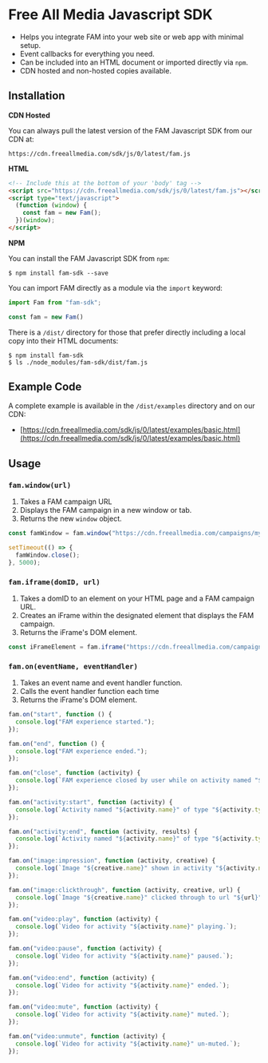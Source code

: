 # Free All Media Javascript SDK

* Helps you integrate FAM into your web site or web app with minimal setup.
* Event callbacks for everything you need.
* Can be included into an HTML document or imported directly via `npm`.
* CDN hosted and non-hosted copies available.

## Installation

**CDN Hosted**

You can always pull the latest version of the FAM Javascript SDK from our CDN at:

    https://cdn.freeallmedia.com/sdk/js/0/latest/fam.js

**HTML**

```html
<!-- Include this at the bottom of your 'body' tag -->
<script src="https://cdn.freeallmedia.com/sdk/js/0/latest/fam.js"></script>
<script type="text/javascript">
  (function (window) {
    const fam = new Fam();
  })(window);
</script>
```

**NPM**

You can install the FAM Javascript SDK from `npm`:

```shell
$ npm install fam-sdk --save
```

You can import FAM directly as a module via the `import` keyword:

```javascript
import Fam from "fam-sdk";

const fam = new Fam()
```

There is a `/dist/` directory for those that prefer directly including a local copy into their HTML documents:

```shell
$ npm install fam-sdk
$ ls ./node_modules/fam-sdk/dist/fam.js
```

## Example Code

A complete example is available in the `/dist/examples` directory and on our CDN:

* [https://cdn.freeallmedia.com/sdk/js/0/latest/examples/basic.html](https://cdn.freeallmedia.com/sdk/js/0/latest/examples/basic.html)

## Usage

### `fam.window(url)`

1. Takes a FAM campaign URL
2. Displays the FAM campaign in a new window or tab.
3. Returns the new `window` object.

```javascript
const famWindow = fam.window("https://cdn.freeallmedia.com/campaigns/my-campaign/index.html");

setTimeout(() => {
  famWindow.close();
}, 5000);
```

### `fam.iframe(domID, url)`

1. Takes a domID to an element on your HTML page and a FAM campaign URL.
2. Creates an iFrame within the designated element that displays the FAM campaign.
3. Returns the iFrame's DOM element.

```javascript
const iFrameElement = fam.iframe("https://cdn.freeallmedia.com/campaigns/my-campaign/index.html");
```

### `fam.on(eventName, eventHandler)`

1. Takes an event name and event handler function.
2. Calls the event handler function each time
3. Returns the iFrame's DOM element.

```javascript
fam.on("start", function () {
  console.log("FAM experience started.");
});
```

```javascript
fam.on("end", function () {
  console.log("FAM experience ended.");
});
```

```javascript
fam.on("close", function (activity) {
  console.log(`FAM experience closed by user while on activity named "${activity.name}"`);
});
```

```javascript
fam.on("activity:start", function (activity) {
  console.log(`Activity named "${activity.name}" of type "${activity.type}" started.`);
});
```

```javascript
fam.on("activity:end", function (activity, results) {
  console.log(`Activity named "${activity.name}" of type "${activity.type}" ended with the following results:`, results);
});
```

```javascript
fam.on("image:impression", function (activity, creative) {
  console.log(`Image "${creative.name}" shown in activity "${activity.name}"`);
});
```

```javascript
fam.on("image:clickthrough", function (activity, creative, url) {
  console.log(`Image "${creative.name}" clicked through to url "${url}" in activity "${activity.name}"`);
});
```

```javascript
fam.on("video:play", function (activity) {
  console.log(`Video for activity "${activity.name}" playing.`);
});
```

```javascript
fam.on("video:pause", function (activity) {
  console.log(`Video for activity "${activity.name}" paused.`);
});
```

```javascript
fam.on("video:end", function (activity) {
  console.log(`Video for activity "${activity.name}" ended.`);
});
```

```javascript
fam.on("video:mute", function (activity) {
  console.log(`Video for activity "${activity.name}" muted.`);
});
```

```javascript
fam.on("video:unmute", function (activity) {
  console.log(`Video for activity "${activity.name}" un-muted.`);
});
```
